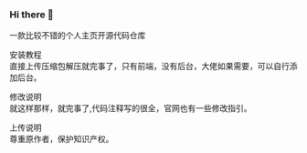 ### Hi there 👋

<!--
**cnm-sb/cnm-sb** is a ✨ _special_ ✨ repository because its `README.md` (this file) appears on your GitHub profile.

Here are some ideas to get you started:

- 🔭 I’m currently working on ...
- 🌱 I’m currently learning ...
- 👯 I’m looking to collaborate on ...
- 🤔 I’m looking for help with ...
- 💬 Ask me about ...
- 📫 How to reach me: ...
- 😄 Pronouns: ...
- ⚡ Fun fact: ...
-->

一款比较不错的个人主页开源代码仓库<br>


安装教程<br>
直接上传压缩包解压就完事了，只有前端，没有后台，大佬如果需要，可以自行添加后台。

修改说明<br>
就这样那样，就完事了,代码注释写的很全，官网也有一些修改指引。

上传说明<br/>
尊重原作者，保护知识产权。


